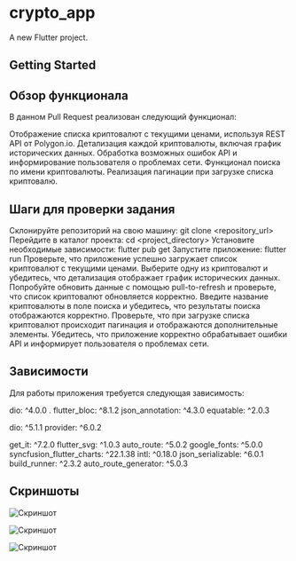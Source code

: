 # crypto_app

A new Flutter project.

## Getting Started

## Обзор функционала
В данном Pull Request реализован следующий функционал:

Отображение списка криптовалют с текущими ценами, используя REST API от Polygon.io.
Детализация каждой криптовалюты, включая график исторических данных.
Обработка возможных ошибок API и информирование пользователя о проблемах сети.
Функционал поиска по имени криптовалюты.
Реализация пагинации при загрузке списка криптовалю.

## Шаги для проверки задания
Склонируйте репозиторий на свою машину: git clone <repository_url>
Перейдите в каталог проекта: cd <project_directory>
Установите необходимые зависимости: flutter pub get
Запустите приложение: flutter run
Проверьте, что приложение успешно загружает список криптовалют с текущими ценами.
Выберите одну из криптовалют и убедитесь, что детализация отображает график исторических данных.
Попробуйте обновить данные с помощью pull-to-refresh и проверьте, что список криптовалют обновляется корректно.
Введите название криптовалюты в поле поиска и убедитесь, что результаты поиска отображаются корректно.
Проверьте, что при загрузке списка криптовалют происходит пагинация и отображаются дополнительные элементы.
Убедитесь, что приложение корректно обрабатывает ошибки API и информирует пользователя о проблемах сети.
## Зависимости
Для работы приложения требуется следующая зависимость:

  dio: ^4.0.0 .
  flutter_bloc: ^8.1.2
  json_annotation: ^4.3.0
  equatable: ^2.0.3

  dio: ^5.1.1
  provider: ^6.0.2

  get_it: ^7.2.0
  flutter_svg: ^1.0.3
  auto_route: ^5.0.2
  google_fonts: ^5.0.0
  syncfusion_flutter_charts: ^22.1.38
  intl: ^0.18.0
  json_serializable: ^6.0.1
  build_runner: ^2.3.2
  auto_route_generator: ^5.0.3

## Скриншоты 
![Скриншот](https://raw.githubusercontent.com/DiasNauryzbek/Crypto_AppTest/main/IMAGE%202023-07-15%2019:31:31.jpg)

![Скриншот](https://raw.githubusercontent.com/DiasNauryzbek/Crypto_AppTest/main/IMAGE%202023-07-15%2019:31:34.jpg)

![Скриншот](https://raw.githubusercontent.com/DiasNauryzbek/Crypto_AppTest/main/IMAGE%202023-07-15%2019:31:38.jpg)

